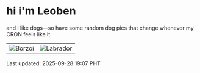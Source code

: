# hi i'm Leoben

and i like dogs—so have some random dog pics that change whenever my CRON feels like it

|  |  |
|--------|----------|
| ![Borzoi](https://random-dog-vercel.vercel.app/api/random-borzoi?v=1759057647) | ![Labrador](https://random-dog-vercel.vercel.app/api/random-labrador?v=1759057647) |

Last updated: 2025-09-28 19:07 PHT
